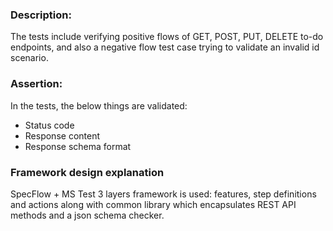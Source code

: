 ### Description:<br>
The tests include verifying positive flows of GET, POST, PUT, DELETE to-do endpoints, and also a negative flow test case trying to validate an invalid id scenario.
<br>
### Assertion:<br>
In the tests, the below things are validated:
- Status code
- Response content
- Response schema format

### Framework design explanation<br>
SpecFlow + MS Test 3 layers framework is used: features, step definitions and actions along with common library which encapsulates REST API methods and a json schema checker.   

